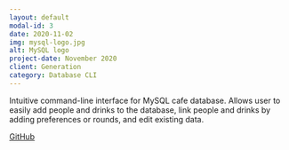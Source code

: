 ```yaml
---
layout: default
modal-id: 3
date: 2020-11-02
img: mysql-logo.jpg
alt: MySQL logo
project-date: November 2020
client: Generation
category: Database CLI
---
```


Intuitive command-line interface for MySQL cafe database. Allows user to easily
add people and drinks to the database, link people and drinks by adding
preferences or rounds, and edit existing data.

<a href="https://github.com/jacobcallear/mybrew">
  <i class="fa fa-fw fa-github"></i>
  GitHub
</a>
